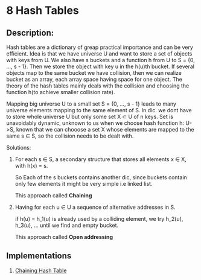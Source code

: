 # 8 Hash Tables

## Description:
Hash tables are a dictionary of greap practical importance and can be very efficient.
Idea is that we have universe U and want to store a set of objects with keys from U.
We also have s buckets and a function h from U to S = {0, ..., s - 1}. Then we store the object with key u in the h(u)th bucket. If several objects map to the same bucket we have collision, then we can realize bucket as an array, each array space having space for one object. The theory of the hash tables mainly deals with the collision and choosing the function h(to achieve smaller collision rate).

Mapping big universe U to a small set S = {0, ..., s - 1} leads to many universe elements mapping to the same element of S. In dic. we dont have to store whole universe U but only some set X ⊂ U of n keys. Set is unavoidably dynamic, unknown to us when we choose hash function h: U->S, known that we can chooose a set X whose elements are mapped to the same s ∈ S, so the collision needs to be dealt with.

Solutions:

1. For each s ∈ S, a secondary structure that stores all elements x ∈ X, with h(x) = s.

	So Each of the s buckets contains another dic, since buckets contain only few elements it might be very simple i.e linked list.

	This approach called **Chaining**

2. Having for each u ∈ U a sequence of alternative addresses in S.

	if h(u) = h_1(u) is already used by a colliding element, we try h_2(u), h_3(u), ... until we find and empty bucket.

	This approach called **Open addressing**


## Implementations
1. [Chaining Hash Table](./chaining/README.MD)